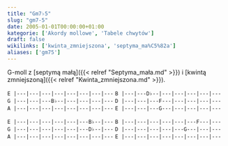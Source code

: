 ```yaml
---
title: "Gm7♭5"
slug: "gm7-5"
date: 2005-01-01T00:00:00+01:00
kategorie: ['Akordy mollowe', 'Tabele chwytów']
draft: false
wikilinks: ['kwinta_zmniejszona', 'septyma_ma%C5%82a']
aliases: ['gm75']
---
```

G-moll z [septymą małą]({{< relref "Septyma_mała.md" >}}) i [kwintą
zmniejszoną]({{< relref "Kwinta_zmniejszona.md" >}}).

`E |---|---|---|---|---|---|---|---`
`B |---|---D♭--|---|---|---|---|---`
`G |---|---|---B♭--|---|---|---|---`
`D |---|---|---F---|---|---|---|---`
`A |---|---|---|---|---|---|---|---`
`E |---|---|---G---|---|---|---|---`

`E |---|---|---|---|---|---B♭--|---`
`B |---|---|---|---|---|---F---|---`
`G |---|---|---|---|---|---D♭--|---`
`D |---|---|---|---|---G---|---|---`
`A |---|---|---|---|---|---|---|---`
`E |---|---|---|---|---|---|---|---`


